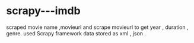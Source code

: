 # scrapy---imdb
scraped movie name ,movieurl and scrape movieurl to get year , duration , genre.
used Scrapy framework 
data stored as xml , json .
